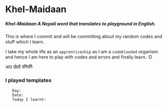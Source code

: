 # Khel-Maidaan 
##### Khel-Maidaan A Nepali word that translates to playground in English.

 
 This is where I commit and will be committing about my random codes and stuff which I learn.

I take my whole life as an `apprenticeship` as I am a `codeblooded` organism and hence I am here to play with codes and errors and finally learn. :D 

आउ खेलौ सँगैसँगै

### I played templates
 
``` 
   Day: 
   Date: 
   Today I learnt: 
```

